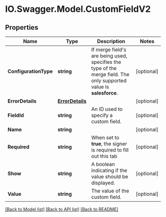 # IO.Swagger.Model.CustomFieldV2
## Properties

Name | Type | Description | Notes
------------ | ------------- | ------------- | -------------
**ConfigurationType** | **string** | If merge field&#39;s are being used, specifies the type of the merge field. The only  supported value is **salesforce**. | [optional] 
**ErrorDetails** | [**ErrorDetails**](ErrorDetails.md) |  | [optional] 
**FieldId** | **string** | An ID used to specify a custom field. | [optional] 
**Name** | **string** |  | [optional] 
**Required** | **string** | When set to **true**, the signer is required to fill out this tab | [optional] 
**Show** | **string** | A boolean indicating if the value should be displayed. | [optional] 
**Value** | **string** | The value of the custom field. | [optional] 

[[Back to Model list]](../README.md#documentation-for-models) [[Back to API list]](../README.md#documentation-for-api-endpoints) [[Back to README]](../README.md)

